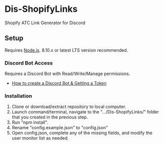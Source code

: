 # Dis-ShopifyLinks
Shopify ATC Link Generator for Discord

## Setup

Requires <a href="https://nodejs.org/">Node.js</a>. 8.10.x or latest LTS version recommended.

### Discord Bot Access

Requires a Discord Bot with Read/Write/Manage permissions.

* <a href="https://github.com/reactiflux/discord-irc/wiki/Creating-a-discord-bot-&-getting-a-token">How to create a Discord Bot & Getting a Token</a>

### Installation

1. Clone or download/extract repository to local computer.
2. Launch command/terminal, navigate to the ".../Dis-ShopifyLinks/" folder that you created in the previous step.
3. Run "npm install". 
4. Rename "config.example.json" to "config.json"
5. Open config.json, complete any of the missing fields, and modify the user monitor list as needed.

